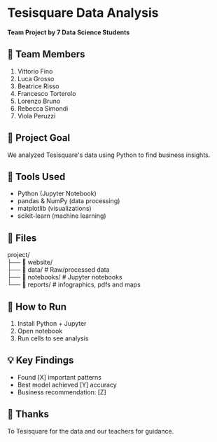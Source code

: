 # Tesisquare Data Analysis

**Team Project by 7 Data Science Students**

## 👥 Team Members
1. Vittorio Fino
2. Luca Grosso
3. Beatrice Risso
4. Francesco Torterolo
5. Lorenzo Bruno
6. Rebecca Simondi
7. Viola Peruzzi

## 🎯 Project Goal
We analyzed Tesisquare's data using Python to find business insights.

## 🔧 Tools Used
- Python (Jupyter Notebook)
- pandas & NumPy (data processing)
- matplotlib (visualizations)
- scikit-learn (machine learning)

## 📂 Files

project/  
├── 📁 website/  
├── 📁 data/          # Raw/processed data  
├── 📁 notebooks/     # Jupyter notebooks  
└── 📁 reports/       # infographics, pdfs and maps  

## 🚀 How to Run
1. Install Python + Jupyter
2. Open notebook
3. Run cells to see analysis

## 💡 Key Findings
- Found [X] important patterns
- Best model achieved [Y] accuracy
- Business recommendation: [Z]

## 🙏 Thanks
To Tesisquare for the data and our teachers for guidance.
